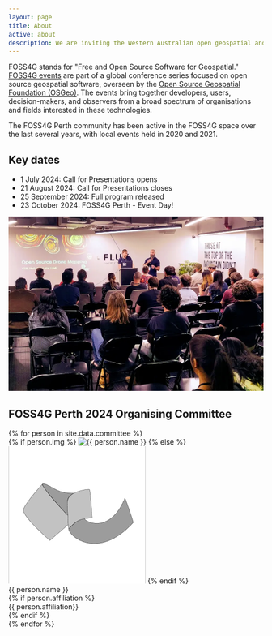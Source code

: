 ```yaml
---
layout: page
title: About
active: about
description: We are inviting the Western Australian open geospatial and mapping community to get involved by submitting a proposal.
---
```


<div>
  <p>FOSS4G stands for "Free and Open Source Software for Geospatial." <a href="https://www.osgeo.org/initiatives/foss4g/" target="_blank">FOSS4G events</a> are part of a global conference series focused on open source geospatial software, overseen by the <a href="https://www.osgeo.org/" target="_blank">Open Source Geospatial Foundation (OSGeo)</a>. The events bring together developers, users, decision-makers, and observers from a broad spectrum of organisations and fields interested in these technologies.</p>

<p>The FOSS4G Perth community has been active in the FOSS4G space over the last several years, with local events held in 2020 and 2021.</p>

  <p></p>
</div>

<div class="grid grid-cols-2 img-right">
  <div>
    <h2>Key dates</h2>
    <div>
      <ul>
        <!-- <li>: Registration opens</li> -->
        <li>1 July 2024: Call for Presentations opens</li>
        <li>21 August 2024: Call for Presentations closes</li>
        <li>25 September 2024: Full program released</li>
        <li>23 October 2024: FOSS4G Perth - Event Day!</li>
      </ul>
    </div>
  </div>
    <div>
    <img src="/assets/img/foss_talk.webp" alt="People presenting" />
  </div>
</div>


## FOSS4G Perth 2024 Organising Committee
<div class="grid people-grid">
{% for person in site.data.committee %}
  <div class="person">
    {% if person.img %}
    <img src="/assets/img/committee/{{person.img}}" alt="{{ person.name }}"/>
    {% else %}
    <img src="/assets/img/committee/default.png" alt="FOSS4G logo"/>
    {% endif %}
    <div>
      <div class="bold">{{ person.name }}</div>
      {% if person.affiliation %}
        <div class="text-sm">{{ person.affiliation}}</div>
      {% endif %}
    </div>
  </div>
{% endfor %}
</div>

<!-- ## FOSS4G Perth 2024 Volunteers
<div>
{% for person in site.data.volunteers %}
   {{ person.name }}<span>,</span>
{% endfor %}
</div> -->
